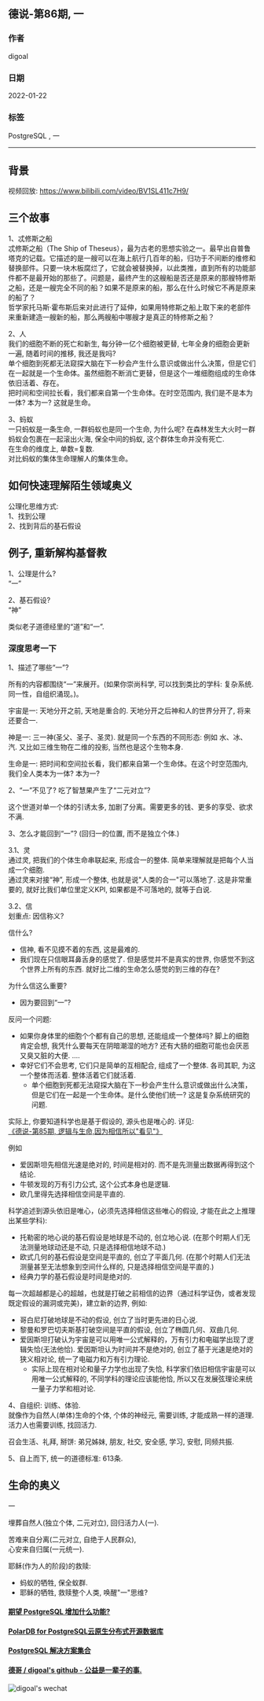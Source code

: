 ## 德说-第86期, 一       
                                        
### 作者                                        
digoal                                        
                                        
### 日期                                        
2022-01-22                                       
                                        
### 标签                                     
PostgreSQL , 一           
                                      
----                                      
                                      
## 背景                                      
视频回放: https://www.bilibili.com/video/BV1SL411c7H9/     
  
## 三个故事  
  
1、忒修斯之船  
忒修斯之船（The Ship of Theseus），最为古老的思想实验之一。最早出自普鲁塔克的记载。它描述的是一艘可以在海上航行几百年的船，归功于不间断的维修和替换部件。只要一块木板腐烂了，它就会被替换掉，以此类推，直到所有的功能部件都不是最开始的那些了。问题是，最终产生的这艘船是否还是原来的那艘特修斯之船，还是一艘完全不同的船？如果不是原来的船，那么在什么时候它不再是原来的船了？  
哲学家托马斯·霍布斯后来对此进行了延伸，如果用特修斯之船上取下来的老部件来重新建造一艘新的船，那么两艘船中哪艘才是真正的特修斯之船？  
  
2、人  
我们的细胞不断的死亡和新生, 每分钟一亿个细胞被更替, 七年全身的细胞会更新一遍, 随着时间的推移, 我还是我吗?   
单个细胞到死都无法窥探大脑在下一秒会产生什么意识或做出什么决策，但是它们在一起就是一个生命体。虽然细胞不断消亡更替，但是这个一堆细胞组成的生命体依旧活着、存在。  
把时间和空间拉长看，我们都来自第一个生命体。在时空范围内, 我们是不是本为一体? 本为一? 这就是生命。  
  
  
3、蚂蚁  
一只蚂蚁是一条生命, 一群蚂蚁也是同一个生命, 为什么呢? 在森林发生大火时一群蚂蚁会包裹在一起滚出火海, 保全中间的蚂蚁, 这个群体生命并没有死亡.   
在生命的维度上, 单数=复数.    
对比蚂蚁的集体生命理解人的集体生命。   
  
  
## 如何快速理解陌生领域奥义  
公理化思维方式:  
1、找到公理  
2、找到背后的基石假设  
  
  
## 例子, 重新解构基督教  
  
1、公理是什么?  
“一”  
  
2、基石假设?  
“神”  
  
类似老子道德经里的“道”和“一”.   
  
  
### 深度思考一下  
1、描述了哪些“一”?  
  
所有的内容都围绕“一”来展开。(如果你崇尚科学, 可以找到类比的学科: 复杂系统. 同一性，自组织涌现。)。  
  
宇宙是一: 天地分开之前, 天地是重合的. 天地分开之后神和人的世界分开了, 将来还要合一.   
  
神是一: 三一神(圣父、圣子、圣灵).  就是同一个东西的不同形态: 例如 水、冰、汽.  又比如三维生物在二维的投影, 当然也是这个生物本身.   
  
生命是一: 把时间和空间拉长看，我们都来自第一个生命体。在这个时空范围内, 我们全人类本为一体? 本为一?   
  
2、“一”不见了? 吃了智慧果产生了“二元对立”?    
  
这个世道对单一个体的引诱太多, 加剧了分离。需要更多的钱、更多的享受、欲求不满.    
  
3、怎么才能回到“一”?  (回归一的位置, 而不是独立个体.)   
  
3\.1、灵  
通过灵, 把我们的个体生命串联起来, 形成合一的整体. 简单来理解就是把每个人当成一个细胞.    
通过灵来对接“神”, 形成一个整体, 也就是说"人类的合一"可以落地了. 这是非常重要的, 就好比我们单位里定义KPI, 如果都是不可落地的, 就等于白说.  
  
3\.2、信  
划重点: 因信称义?   
  
信什么?   
- 信神, 看不见摸不着的东西, 这是最难的.   
- 我们现在只信眼耳鼻舌身的感觉了. 但是感觉并不是真实的世界, 你感觉不到这个世界上所有的东西. 就好比二维的生命怎么感觉的到三维的存在?   
  
为什么信这么重要?   
- 因为要回到“一”?    
  
反问一个问题:   
- 如果你身体里的细胞个个都有自己的思想, 还能组成一个整体吗? 脚上的细胞肯定会想, 我凭什么要每天在阴暗潮湿的地方? 还有大肠的细胞可能也会厌恶又臭又脏的大便. ....    
- 幸好它们不会思考, 它们只是简单的互相配合, 组成了一个整体. 各司其职, 为这一个整体而活着. 整体活着它们就活着.    
    - 单个细胞到死都无法窥探大脑在下一秒会产生什么意识或做出什么决策，但是它们在一起是一个生命体。是什么使他们统一? 这是复杂系统研究的问题.   
  
实际上, 你要知道科学也是基于假设的, 源头也是唯心的.  详见:   
[《德说-第85期, 逻辑与生命,因为相信所以"看见"》](../202201/20220110_04.md)  
  
例如  
- 爱因斯坦先相信光速是绝对的, 时间是相对的. 而不是先测量出数据再得到这个结论.        
- 牛顿发现的万有引力公式, 这个公式本身也是逻辑.        
- 欧几里得先选择相信空间是平直的.      
  
科学追述到源头依旧是唯心，(必须先选择相信这些唯心的假设, 才能在此之上推理出某些学科):       
- 托勒密的地心说的基石假设是地球是不动的, 创立地心说. (在那个时期人们无法测量地球动还是不动, 只是选择相信地球不动.)       
- 欧式几何的基石假设是空间是平直的, 创立了平面几何. (在那个时期人们无法测量甚至无法想象到空间什么样的, 只是选择相信空间是平直的.)       
- 经典力学的基石假设是时间是绝对的.       
      
每一次超越都是心的超越，也就是打破之前相信的边界（通过科学证伪，或者发现既定假设的漏洞或完美)，建立新的边界, 例如:      
- 哥白尼打破地球是不动的假设, 创立了当时更先进的日心说.      
- 黎曼和罗巴切夫斯基打破空间是平直的假设, 创立了椭圆几何、双曲几何.      
- 爱因斯坦打破认为宇宙是可以用唯一公式解释的，万有引力和电磁学出现了逻辑失恰(无法他恰). 爱因斯坦认为时间并不是绝对的, 创立了基于光速是绝对的狭义相对论, 统一了电磁力和万有引力理论.       
    - 实际上现在相对论和量子力学也出现了失恰, 科学家们依旧相信宇宙是可以用唯一公式解释的, 不同学科的理论应该能他恰, 所以又在发展弦理论来统一量子力学和相对论.       
  
4、自组织: 训练、体验.    
就像作为自然人(单体)生命的个体, 个体的神经元, 需要训练, 才能成熟一样的道理. 活力人也需要训练, 找回活力.    
  
召会生活、礼拜, 掰饼: 弟兄姊妹, 朋友, 社交, 安全感, 学习, 安慰, 同频共振.    
  
5、自上而下, 统一的道德标准: 613条.     
  
  
## 生命的奥义  
  
一  
  
埋葬自然人(独立个体, 二元对立), 回归活力人(一).   
  
苦难来自分离(二元对立, 自绝于人民群众),   
心安来自归属(一元统一).   
  
耶稣(作为人的阶段)的救赎:    
- 蚂蚁的牺牲, 保全蚁群.    
- 耶稣的牺牲, 救赎整个人类, 唤醒"一"思维?    
  
  
#### [期望 PostgreSQL 增加什么功能?](https://github.com/digoal/blog/issues/76 "269ac3d1c492e938c0191101c7238216")
  
  
#### [PolarDB for PostgreSQL云原生分布式开源数据库](https://github.com/ApsaraDB/PolarDB-for-PostgreSQL "57258f76c37864c6e6d23383d05714ea")
  
  
#### [PostgreSQL 解决方案集合](https://yq.aliyun.com/topic/118 "40cff096e9ed7122c512b35d8561d9c8")
  
  
#### [德哥 / digoal's github - 公益是一辈子的事.](https://github.com/digoal/blog/blob/master/README.md "22709685feb7cab07d30f30387f0a9ae")
  
  
![digoal's wechat](../pic/digoal_weixin.jpg "f7ad92eeba24523fd47a6e1a0e691b59")
  
